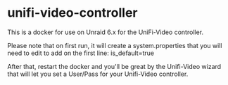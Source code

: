 # unifi-video-controller

This is a docker for use on Unraid 6.x for the UniFi-Video controller.

Please note that on first run, it will create a system.properties that you will need to edit to add on the first line: is_default=true

After that, restart the docker and you'll be great by the Unifi-Video wizard that will let you set a User/Pass for your Unifi-Video controller.


